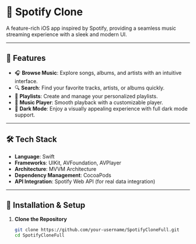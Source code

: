 # 🎵 Spotify Clone

A feature-rich iOS app inspired by Spotify, providing a seamless music streaming experience with a sleek and modern UI.

---

## 🌟 Features

- 🎧 **Browse Music**: Explore songs, albums, and artists with an intuitive interface.
- 🔍 **Search**: Find your favorite tracks, artists, or albums quickly.
- 📂 **Playlists**: Create and manage your personalized playlists.
- 🎵 **Music Player**: Smooth playback with a customizable player.
- 🌙 **Dark Mode**: Enjoy a visually appealing experience with full dark mode support.

---

## 🛠️ Tech Stack

- **Language**: Swift
- **Frameworks**: UIKit, AVFoundation, AVPlayer
- **Architecture**: MVVM Architecture
- **Dependency Management**: CocoaPods
- **API Integration**: Spotify Web API (for real data integration)

---

## 🚀 Installation & Setup

1. **Clone the Repository**
   ```bash
   git clone https://github.com/your-username/SpotifyCloneFull.git
   cd SpotifyCloneFull
